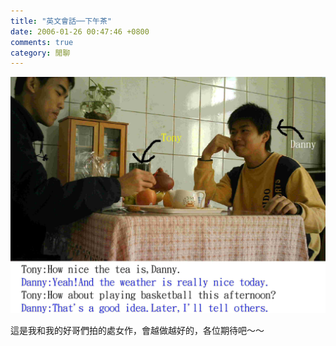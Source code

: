 ```yaml
---
title: "英文會話──下午茶"
date: 2006-01-26 00:47:46 +0800
comments: true
category: 閒聊
---
```


![](/images/slum-area/220_0.jpg)

<p>這是我和我的好哥們拍的處女作，會越做越好的，各位期待吧～～</p>
